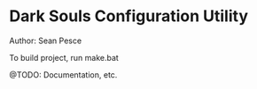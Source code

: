 # Dark Souls Configuration Utility  
Author: Sean Pesce  
  
  
To build project, run make.bat  
  
@TODO: Documentation, etc.